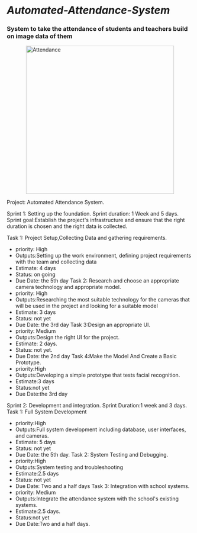 # *Automated-Attendance-System*
### System to take the attendance of  students and teachers build on image data of them

<div style="display: flex; justify-content: center;">
  <img src="https://github.com/user-attachments/assets/a6678a71-22c6-4f18-a5c1-3dcc77ad3a74" alt="Attendance" width="400" height="auto"/>
</div>

Project: Automated Attendance System.

Sprint 1: Setting up the foundation.
Sprint duration: 1 Week and 5 days.
Sprint goal:Establish the project's infrastructure and ensure that the right duration is chosen and the right data is collected.

Task 1: Project Setup,Collecting Data and gathering requirements.
- priority: High
- Outputs:Setting up the work environment, defining project requirements with the team and collecting data
- Estimate: 4 days 
- Status: on going 
- Due Date: the 5th day
Task 2: Research and choose an appropriate camera technology and appropriate model.
- priority: High
- Outputs:Researching the most suitable technology for the cameras that will be used in the project and looking for a suitable model
- Estimate: 3 days
- Status: not yet
- Due Date: the 3rd day 
Task 3:Design an appropriate UI.
- priority: Medium 
- Outputs:Design the right UI for the project.
- Estimate: 2 days.
- Status: not yet.
- Due Date: the 2nd day
Task 4:Make the Model And Create a Basic Prototype.
- priority:High
- Outputs:Developing a simple prototype that tests facial recognition.
- Estimate:3 days
- Status:not yet
- Due Date:the 3rd day


Sprint 2: Development and integration.
Sprint Duration:1 week and 3 days.
Task 1: Full System Development
- priority:High
- Outputs:Full system development including database, user interfaces, and cameras.
- Estimate: 5 days
- Status: not yet
- Due Date: the 5th day.
Task 2: System Testing and Debugging.
- priority:High
- Outputs:System testing and troubleshooting
- Estimate:2.5 days
- Status: not yet 
- Due Date: Two and a half days
Task 3: Integration with school systems.
- priority: Medium 
- Outputs:Integrate the attendance system with the school's existing systems.
- Estimate:2.5 days.
- Status:not yet
- Due Date:Two and a half days.
